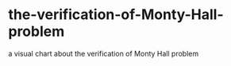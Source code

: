 # the-verification-of-Monty-Hall-problem
a visual chart about the verification of Monty Hall problem
